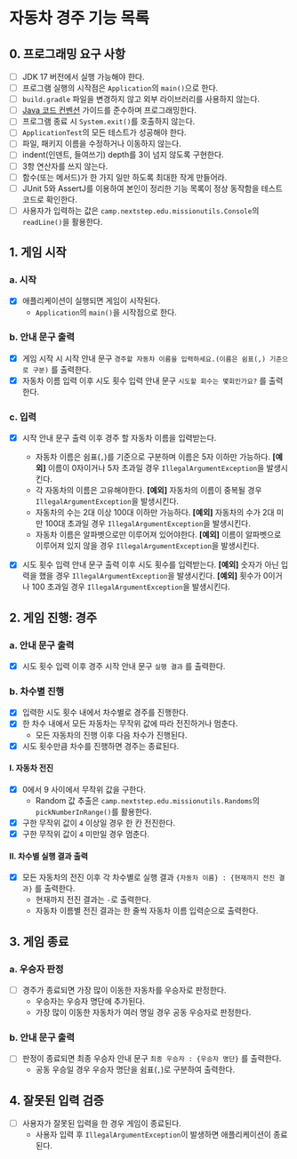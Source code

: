 # 자동차 경주 기능 목록

## 0. 프로그래밍 요구 사항

-[ ] JDK 17 버전에서 실행 가능해야 한다.
-[ ] 프로그램 실행의 시작점은 `Application`의 `main()`으로 한다.
-[ ] `build.gradle` 파일을 변경하지 않고 외부 라이브러리를 사용하지 않는다.
-[ ] [Java 코드 컨벤션](https://github.com/woowacourse/woowacourse-docs/tree/main/styleguide/java) 가이드를
 준수하며 프로그래밍한다.
-[ ] 프로그램 종료 시 `System.exit()`를 호출하지 않는다.
-[ ] `ApplicationTest`의 모든 테스트가 성공해야 한다.
-[ ] 파일, 패키지 이름을 수정하거나 이동하지 않는다.
-[ ] indent(인덴트, 들여쓰기) depth를 3이 넘지 않도록 구현한다.
-[ ] 3항 연산자를 쓰지 않는다.
-[ ] 함수(또는 메서드)가 한 가지 일만 하도록 최대한 작게 만들어라.
-[ ] JUnit 5와 AssertJ를 이용하여 본인이 정리한 기능 목록이 정상 동작함을 테스트 코드로 확인한다.
-[ ] 사용자가 입력하는 값은 `camp.nextstep.edu.missionutils.Console`의 `readLine()`을 활용한다.

## 1. 게임 시작

### a. 시작

-[x] 애플리케이션이 실행되면 게임이 시작된다.
    - `Application`의 `main()`을 시작점으로 한다.

### b. 안내 문구 출력

-[x] 게임 시작 시 시작 안내 문구 `경주할 자동차 이름을 입력하세요.(이름은 쉼표(,) 기준으로 구분)` 를 출력한다.
-[x] 자동차 이름 입력 이후 시도 횟수 입력 안내 문구 `시도할 회수는 몇회인가요?` 를 출력한다.

### c. 입력

-[x] 시작 안내 문구 출력 이후 경주 할 자동차 이름을 입력받는다.
    - 자동차 이름은 쉼표(`,`)를 기준으로 구분하며 이름은 5자 이하만 가능하다.
      **[예외]** 이름이 0자이거나 5자 초과일 경우 `IllegalArgumentException`을 발생시킨다.
    - 각 자동차의 이름은 고유해야한다.
      **[예외]** 자동차의 이름이 중복될 경우 `IllegalArgumentException`을 발생시킨다.
    - 자동차의 수는 2대 이상 100대 이하만 가능하다.
      **[예외]** 자동차의 수가 2대 미만 100대 초과일 경우 `IllegalArgumentException`을 발생시킨다.
    - 자동차 이름은 알파벳으로만 이루어져 있어야한다.
      **[예외]** 이름이 알파벳으로 이루어져 있지 않을 경우 `IllegalArgumentException`을 발생시킨다.

-[x] 시도 횟수 입력 안내 문구 출력 이후 시도 횟수를 입력받는다.
 **[예외]** 숫자가 아닌 입력을 했을 경우 `IllegalArgumentException`을 발생시킨다.
 **[예외]** 횟수가 0이거나 100 초과일 경우 `IllegalArgumentException`을 발생시킨다.

## 2. 게임 진행: 경주

### a. 안내 문구 출력

-[x] 시도 횟수 입력 이후 경주 시작 안내 문구 `실행 결과` 를 출력한다.

### b. 차수별 진행

-[x] 입력한 시도 횟수 내에서 차수별로 경주를 진행한다.
-[x] 한 차수 내에서 모든 자동차는 무작위 값에 따라 전진하거나 멈춘다.
    - 모든 자동차의 진행 이후 다음 차수가 진행된다.
-[x] 시도 횟수만큼 차수를 진행하면 경주는 종료된다.

#### I. 자동차 전진

-[x] 0에서 9 사이에서 무작위 값을 구한다.
    - Random 값 추출은 `camp.nextstep.edu.missionutils.Randoms`의 `pickNumberInRange()`를 활용한다.
-[x] 구한 무작위 값이 `4` 이상일 경우 한 칸 전진한다.
-[x] 구한 무작위 값이 `4` 미만일 경우 멈춘다.

#### II. 차수별 실행 결과 출력

-[x] 모든 자동차의 전진 이후 각 차수별로 실행 결과 `{자동차 이름} : {현재까지 전진 결과}` 를 출력한다.
    - 현재까지 전진 결과는 `-`로 출력한다.
    - 자동차 이름별 전진 결과는 한 줄씩 자동차 이름 입력순으로 출력한다.

## 3. 게임 종료

### a. 우승자 판정

-[ ] 경주가 종료되면 가장 많이 이동한 자동차를 우승자로 판정한다.
    - 우승자는 우승자 명단에 추가된다.
    - 가장 많이 이동한 자동차가 여러 명일 경우 공동 우승자로 판정한다.

### b. 안내 문구 출력

-[ ] 판정이 종료되면 최종 우승자 안내 문구 `최종 우승자 : {우승자 명단}` 를 출력한다.
    - 공동 우승일 경우 우승자 명단을 쉼표(`,`)로 구분하여 출력한다.

## 4. 잘못된 입력 검증

-[ ] 사용자가 잘못된 입력을 한 경우 게임이 종료된다.
    - 사용자 입력 후 `IllegalArgumentException`이 발생하면 애플리케이션이 종료된다.
